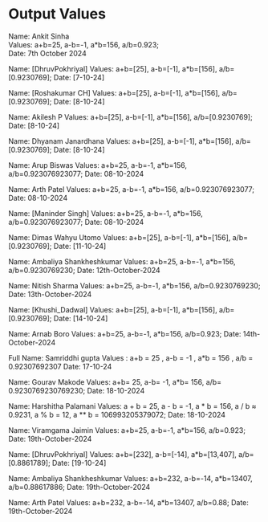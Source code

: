# Output Values

Name: Ankit Sinha  
Values: a+b=25, a-b=-1, a\*b=156, a/b=0.923;  
Date: 7th October 2024

Name: [DhruvPokhriyal]
Values: a+b=[25], a-b=[-1], a\*b=[156], a/b=[0.9230769];
Date: [7-10-24]

Name: [Roshakumar CH]
Values: a+b=[25], a-b=[-1], a\*b=[156], a/b=[0.9230769];
Date: [8-10-24]

Name: Akilesh P
Values: a+b=[25], a-b=[-1], a\*b=[156], a/b=[0.9230769];
Date: [8-10-24]

Name: Dhyanam Janardhana
Values: a+b=[25], a-b=[-1], a\*b=[156], a/b=[0.9230769];
Date: [8-10-24]

Name: Arup Biswas
Values: a+b=25, a-b=-1, a\*b=156, a/b=0.923076923077;
Date: 08-10-2024

Name: Arth Patel
Values: a+b=25, a-b=-1, a\*b=156, a/b=0.923076923077;
Date: 08-10-2024

Name: [Maninder Singh]
Values: a+b=25, a-b=-1, a\*b=156, a/b=0.923076923077;
Date: 08-10-2024

Name: Dimas Wahyu Utomo
Values: a+b=[25], a-b=[-1], a\*b=[156], a/b=[0.9230769];
Date: [11-10-24]

Name: Ambaliya Shankheshkumar
Values: a+b=25, a-b=-1, a\*b=156, a/b=0.9230769230;
Date: 12th-October-2024

Name: Nitish Sharma
Values: a+b=25, a-b=-1, a\*b=156, a/b=0.9230769230;
Date: 13th-October-2024

Name: [Khushi_Dadwal]
Values: a+b=[25], a-b=[-1], a\*b=[156], a/b=[0.9230769];
Date: [14-10-24]

Name: Arnab Boro
Values: a+b=25, a-b=-1, a\*b=156, a/b=0.923;
Date: 14th-October-2024

Full Name: Samriddhi gupta
Values : a+b = 25 , a-b = -1 , a\*b = 156 , a/b = 0.92307692307
Date: 17-10-24

Name: Gourav Makode
Values: a+b= 25, a-b= -1, a\*b= 156, a/b= 0.9230769230769230;
Date: 18-10-2024

Name: Harshitha Palamani
Values: a + b = 25, a - b = -1, a \* b = 156, a / b ≈ 0.9231, a % b = 12, a \*\* b = 106993205379072;
Date: 18-10-2024

Name: Viramgama Jaimin
Values: a+b=25, a-b=-1, a\*b=156, a/b=0.923;
Date: 19th-October-2024

Name: [DhruvPokhriyal]
Values: a+b=[232], a-b=[-14], a\*b=[13,407], a/b=[0.8861789];
Date: [19-10-24]

Name: Ambaliya Shankheshkumar
Values: a+b=232, a-b=-14, a*b=13407, a/b=0.88617886;
Date: 19th-October-2024

Name: Arth Patel
Values: a+b=232, a-b=-14, a*b=13407, a/b=0.88;
Date: 19th-October-2024

